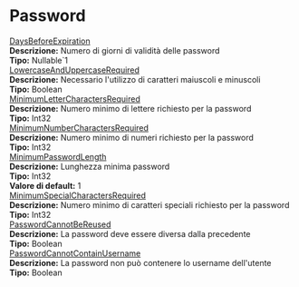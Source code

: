 # Password
[DaysBeforeExpiration](#daysbeforeexpiration)	 
**Descrizione:** Numero di giorni di validità delle password	 
**Tipo:** Nullable`1	 
[LowercaseAndUppercaseRequired](#lowercaseanduppercaserequired)	 
**Descrizione:** Necessario l'utilizzo di caratteri maiuscoli e minuscoli	 
**Tipo:** Boolean	 
[MinimumLetterCharactersRequired](#minimumlettercharactersrequired)	 
**Descrizione:** Numero minimo di lettere richiesto per la password	 
**Tipo:** Int32	 
[MinimumNumberCharactersRequired](#minimumnumbercharactersrequired)	 
**Descrizione:** Numero minimo di numeri richiesto per la password	 
**Tipo:** Int32	 
[MinimumPasswordLength](#minimumpasswordlength)	 
**Descrizione:** Lunghezza minima password	 
**Tipo:** Int32	 
**Valore di default:** 1	 
[MinimumSpecialCharactersRequired](#minimumspecialcharactersrequired)	 
**Descrizione:** Numero minimo di caratteri speciali richiesto per la password	 
**Tipo:** Int32	 
[PasswordCannotBeReused](#passwordcannotbereused)	 
**Descrizione:** La password deve essere diversa dalla precedente	 
**Tipo:** Boolean	 
[PasswordCannotContainUsername](#passwordcannotcontainusername)	 
**Descrizione:** La password non può contenere lo username dell'utente	 
**Tipo:** Boolean

